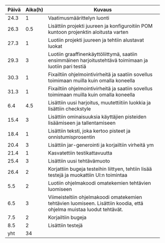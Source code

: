 **Päivä**	| **Aika(h)**	|	**Kuvaus**
----------|-------------|-----------
24.3			|1|				Vaatimusmäärittelyn luonti
26.3      |0.5|     Lisättiin projekti juureen ja konfiguroitiin POM kuntoon projenktin aloitusta varten
27.3  |1| Luotiin projekti juureen ja tehtiin alustavat luokat
29.3   |3| Luotiin graaffinenkäyttöliittymä, saatiin ensimmäinen harjoitustehtävä toimimaan ja luotiin pari testiä
30.3 |1| Fixailtiin ohjelmointivirheitä ja saatiin sovellus toimimaan muilla kuin omalla koneella
31.3 |1| Fixailtiin ohjelmointivirheitä ja saatiin sovellus toimimaan muilla kuin omalla koneella
6.4 |4.5| Lisättiin uusi harjoitus, muutettiitiin luokkia ja lisättiin checkstyle
15.4 |3| Lisättiin ominaisuuksia käyttäjien pisteiden lisäämiseen ja tallentamiseen
18.4 |1| Lisättiin teksti, joka kertoo pisteet ja onnistumisprosentin
20.4 |3| Lisättiin jar-generointi ja korjailtiin virheitä ym
21.4 |1| Kasvatettiin testikattavuutta
25.4 |3| Lisättiin uusi tehtävämuoto
26.4 |2| Korjattiin bugeja testeihin liittyen, tehtiin lisää testejä ja muokattiin UI:n toimintaa
5.5 |2| Luotiin ohjelmakoodi omatekemien tehtävien luomiseen
6.5 |3| Viimeisteltiin ohjelmakoodi omatekemien tehtävien luomiseen. Lisättiin koodia, että ohjelma muistaa luodut tehtävät.
7.5 |2| Korjailtiin bugeja
8.5 |2| Lisättiin testejä
yht |34|
